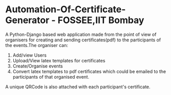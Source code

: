 # Automation-Of-Certificate-Generator - FOSSEE,IIT Bombay

A Python-Django based web application made from the point of view of organisers for creating and sending certificates(pdf) to the participants of the events.The organiser can:

1) Add/view Users
2) Upload/View latex templates for certificates
3) Create/Organise events
4) Convert latex templates to pdf certificates which could be emailed to the participants of that organised event.

A unique QRCode is also attached with each participant's certificate.
